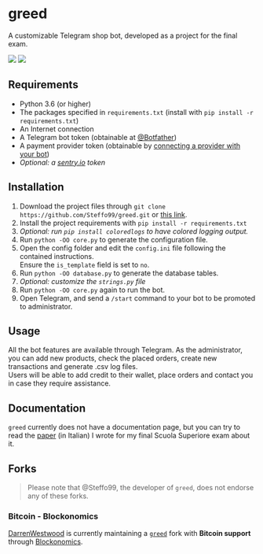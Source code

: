 # greed

A customizable Telegram shop bot, developed as a project for the final exam.  

![](https://img.shields.io/badge/version-beta-blue.svg) ![](https://img.shields.io/badge/maintenance-passively--maintained-yellowgreen)

## Requirements

* Python 3.6 (or higher)
* The packages specified in `requirements.txt` (install with `pip install -r requirements.txt`)
* An Internet connection
* A Telegram bot token (obtainable at [@Botfather](https://t.me/Botfather))
* A payment provider token (obtainable by [connecting a provider with your bot](https://t.me/Botfather))
* _Optional: a [sentry.io](https://sentry.io) token_

## Installation

1. Download the project files through `git clone https://github.com/Steffo99/greed.git` or [this link](https://github.com/Steffo99/greed/archive/master.zip).
2. Install the project requirements with `pip install -r requirements.txt`
3. _Optional: run `pip install coloredlogs` to have colored logging output._
3. Run `python -OO core.py` to generate the configuration file.
4. Open the config folder and edit the `config.ini` file following the contained instructions.  
Ensure the `is_template` field is set to `no`.
5. Run `python -OO database.py` to generate the database tables. 
6. _Optional: customize the `strings.py` file_
7. Run `python -OO core.py` again to run the bot.
8. Open Telegram, and send a `/start` command to your bot to be promoted to administrator.

## Usage

All the bot features are available through Telegram.
As the administrator, you can add new products, check the placed orders, create new transactions and generate .csv log files.  
Users will be able to add credit to their wallet, place orders and contact you in case they require assistance.

## Documentation

`greed` currently does not have a documentation page, but you can try to read the [paper](https://docs.google.com/document/d/1f4MKVr0B7RSQfWTSa_6ZO0LM4nPpky_GX_qdls3EHtQ/edit?usp=sharing) (in Italian) I wrote for my final Scuola Superiore exam about it.

## Forks

> Please note that @Steffo99, the developer of `greed`, does not endorse any of these forks.

### Bitcoin - Blockonomics

[DarrenWestwood](https://github.com/DarrenWestwood) is currently maintaining a [`greed`](https://github.com/DarrenWestwood/greed) fork with **Bitcoin support** through [Blockonomics](https://www.blockonomics.co/).
